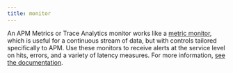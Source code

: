 ```yaml
---
title: monitor
---
```

An APM Metrics or Trace Analytics monitor works like a [metric monitor][1], which is useful for a continuous stream of data, but with controls tailored specifically to APM. Use these monitors to receive alerts at the service level on hits, errors, and a variety of latency measures.
For more information, [see the documentation][2].

[1]: /monitors/types/metric/
[2]: /monitors/types/apm/